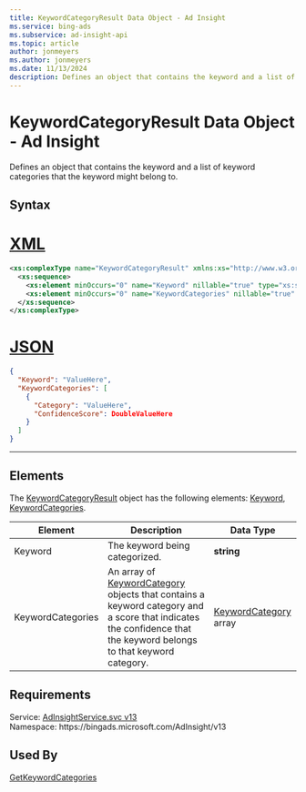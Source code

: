```yaml
---
title: KeywordCategoryResult Data Object - Ad Insight
ms.service: bing-ads
ms.subservice: ad-insight-api
ms.topic: article
author: jonmeyers
ms.author: jonmeyers
ms.date: 11/13/2024
description: Defines an object that contains the keyword and a list of keyword categories that the keyword might belong to.
---
```

# KeywordCategoryResult Data Object - Ad Insight
Defines an object that contains the keyword and a list of keyword categories that the keyword might belong to.

## Syntax

# [XML](#tab/xml)

```xml
<xs:complexType name="KeywordCategoryResult" xmlns:xs="http://www.w3.org/2001/XMLSchema">
  <xs:sequence>
    <xs:element minOccurs="0" name="Keyword" nillable="true" type="xs:string" />
    <xs:element minOccurs="0" name="KeywordCategories" nillable="true" type="tns:ArrayOfKeywordCategory" />
  </xs:sequence>
</xs:complexType>
```

# [JSON](#tab/json)

```json
{
  "Keyword": "ValueHere",
  "KeywordCategories": [
    {
      "Category": "ValueHere",
      "ConfidenceScore": DoubleValueHere
    }
  ]
}
```

-----

## <a name="elements"></a>Elements

The [KeywordCategoryResult](keywordcategoryresult.md) object has the following elements: [Keyword](#keyword), [KeywordCategories](#keywordcategories).

|Element|Description|Data Type|
|-----------|---------------|-------------|
|<a name="keyword"></a>Keyword|The keyword being categorized.|**string**|
|<a name="keywordcategories"></a>KeywordCategories|An array of [KeywordCategory](keywordcategory.md) objects that contains a keyword category and a score that indicates the confidence that the keyword belongs to that keyword category.|[KeywordCategory](keywordcategory.md) array|

## Requirements
Service: [AdInsightService.svc v13](https://adinsight.api.bingads.microsoft.com/Api/Advertiser/AdInsight/v13/AdInsightService.svc)  
Namespace: https\://bingads.microsoft.com/AdInsight/v13  

## Used By
[GetKeywordCategories](getkeywordcategories.md)  
